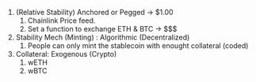 1. (Relative Stability) Anchored or Pegged -> $1.00
    1. Chainlink Price feed.
    2. Set a function to exchange ETH & BTC -> $$$
2. Stability Mech (Minting) : Algorithmic (Decentralized)
    1. People can only mint the stablecoin with enought collateral (coded)
3. Collateral: Exogenous (Crypto)
    1. wETH
    2. wBTC